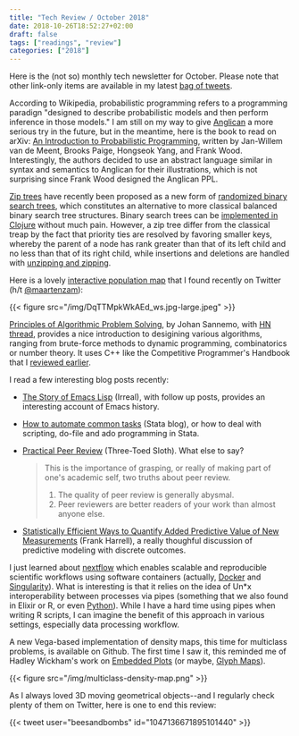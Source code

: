 ```yaml
---
title: "Tech Review / October 2018"
date: 2018-10-26T18:52:27+02:00
draft: false
tags: ["readings", "review"]
categories: ["2018"]
---
```


Here is the (not so) monthly tech newsletter for October. Please note that other link-only items are available in my latest [bag of tweets](/post/bag-of-tweets-103).

According to Wikipedia, probabilistic programming refers to a programming paradign "designed to describe probabilistic models and then perform inference in those models." I am still on my way to give [Anglican](http://www.robots.ox.ac.uk/~fwood/anglican/language/index.html) a more serious try in the future, but in the meantime, here is the book to read on arXiv: [An Introduction to Probabilistic Programming](https://arxiv.org/abs/1809.10756), written by Jan-Willem van de Meent, Brooks Paige, Hongseok Yang, and Frank Wood. Interestingly, the authors decided to use an abstract language similar in syntax and semantics to Anglican for their illustrations, which is not surprising since Frank Wood designed the Anglican PPL.

[Zip trees](https://arxiv.org/abs/1806.06726) have recently been proposed as a new form of [randomized binary search trees](https://en.wikipedia.org/wiki/Treap), which constitutes an alternative to more classical balanced binary search tree structures. Binary search trees can be [implemented in Clojure](https://eddmann.com/posts/binary-search-trees-in-clojure/) without much pain. However, a zip tree differ from the classical treap by the fact that priority ties are resolved by favoring smaller keys, whereby the parent of a node has rank greater than that of its left child and no less than that of its right child, while insertions and deletions are handled with [unzipping and zipping](https://rd.springer.com/article/10.1007%2FBF02576649).

Here is a lovely [interactive population map](https://pudding.cool/2018/10/city_3d/) that I found recently on Twitter (h/t [@maartenzam](https://twitter.com/maartenzam/status/1055200741575614465)):

{{< figure src="/img/DqTTMpkWkAEd_ws.jpg-large.jpeg" >}}

[Principles of Algorithmic Problem Solving](https://www.csc.kth.se/~jsannemo/slask/main.pdf), by Johan Sannemo, with [HN thread](https://news.ycombinator.com/item?id=18287355), provides a nice introduction to desigining various algorithms, ranging from brute-force methods to dynamic programming, combinatorics or number theory. It uses C++ like the Competitive Programmer's Handbook that I [reviewed earlier](/post/the-competitive-programmer-s-handbook).

I read a few interesting blog posts recently:

- [The Story of Emacs Lisp](http://irreal.org/blog/?p=7561) (Irreal), with follow up posts, provides an interesting account of Emacs history.
- [How to automate common tasks](https://blog.stata.com/2018/10/09/how-to-automate-common-tasks/) (Stata blog), or how to deal with scripting, do-file and ado programming in Stata.
- [Practical Peer Review](http://bactra.org/weblog/practical-peer-review.html) (Three-Toed Sloth). What else to say?

     > This is the importance of grasping, or really of making part of one's academic self, two truths about peer review.
     >
     > 1. The quality of peer review is generally abysmal.
     > 2. Peer reviewers are better readers of your work than almost anyone else.

- [Statistically Efficient Ways to Quantify Added Predictive Value of New Measurements](http://fharrell.com/post/addvalue/) (Frank Harrell), a really thoughful discussion of predictive modeling with discrete outcomes.

I just learned about [nextflow](https://www.nextflow.io) which enables scalable and reproducible scientific workflows using software containers (actually, [Docker](http://docker.io/) and [Singularity](http://singularity.lbl.gov/)). What is interesting is that it relies on the idea of Un\*x interoperability between processes via pipes (something that we also found in Elixir or R, or even [Python](https://hackernoon.com/adding-a-pipe-operator-to-python-19a3aa295642)). While I have a hard time using pipes when writing R scripts, I can imagine the benefit of this approach in various settings, especially data processing workflow.

A new Vega-based implementation of density maps, this time for multiclass problems, is available on Github. The first time I saw it, this reminded me of Hadley Wickham's work on [Embedded Plots](http://vita.had.co.nz/papers/embedded-plots.html) (or maybe, [Glyph Maps](http://vita.had.co.nz/papers/glyph-maps.html)).

{{< figure src="/img/multiclass-density-map.png" >}}

As I always loved 3D moving geometrical objects--and I regularly check plenty of them on Twitter, here is one to end this review:

{{< tweet user="beesandbombs" id="1047136671895101440" >}}

